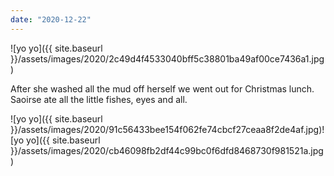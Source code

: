 ```yaml
---
date: "2020-12-22"
---
```


![yo yo]({{ site.baseurl }}/assets/images/2020/2c49d4f4533040bff5c38801ba49af00ce7436a1.jpg)

After she washed all the mud off herself we went out for Christmas lunch. Saoirse ate all the little fishes, eyes and all.

![yo yo]({{ site.baseurl }}/assets/images/2020/91c56433bee154f062fe74cbcf27ceaa8f2de4af.jpg)![yo yo]({{ site.baseurl }}/assets/images/2020/cb46098fb2df44c99bc0f6dfd8468730f981521a.jpg)
